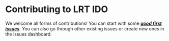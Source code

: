 # Contributing to LRT IDO

We welcome all forms of contributions! You can start with some [_**good first issues**_](https://google.com/). You can also go through other existing issues or create new ones in the issues dashboard.
